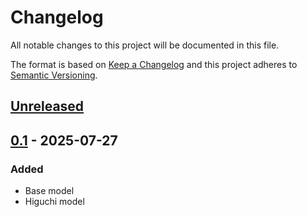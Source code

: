 # Changelog
All notable changes to this project will be documented in this file.

The format is based on [Keep a Changelog](http://keepachangelog.com/en/1.0.0/)
and this project adheres to [Semantic Versioning](http://semver.org/spec/v2.0.0.html).

## [Unreleased]
## [0.1] - 2025-07-27
### Added
- Base model
- Higuchi model


[Unreleased]: https://github.com/openscilab/drux/compare/v0.1...dev
[0.1]: https://github.com/openscilab/drux/compare/48548f0...v0.1